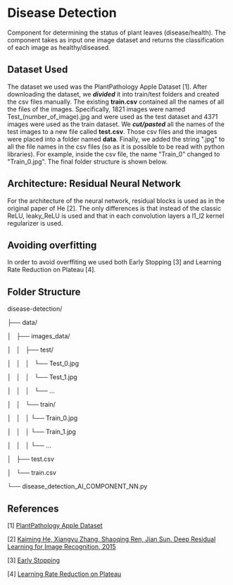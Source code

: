 # Disease Detection 

Component for determining the status of plant leaves (disease/health). The component takes as input one image dataset and returns the classification of each image as healthy/diseased.

## Dataset Used

The dataset we used was the PlantPathology Apple Dataset [1]. After downloading the dataset, we ***divided***  it into train/test folders and created the csv files manually. 
The existing **train.csv** contained all the names of all the files of the images. Specifically, 1821 images were named Test_(number_of_image).jpg and were used as the test dataset and 4371 images were used as the train dataset. We ***cut/pasted*** all the names of the test images to a new file called **test.csv**. 
Those csv files and the images were placed into a folder named **data**. Finally, we added the string ".jpg" to all the file names in the csv files (so as it is possible to be read with python libraries).
For example, inside the csv file, the name "Train_0" changed to "Train_0.jpg". The final folder structure is shown below.

## Architecture: Residual Neural Network

For the architecture of the neural network, residual blocks is used as in the original paper of He [2]. The only differences is that instead of the classic ReLU, leaky_ReLU is used and that in each convolution layers a l1_l2 kernel regularizer is used.

## Avoiding overfitting

In order to avoid overffiting we used both Early Stopping [3] and Learning Rate Reduction on Plateau [4].


## Folder Structure


disease-detection/

├── data/

│   ├── images_data/

│   │   ├── test/

│   │   │   └── Test_0.jpg

│   │   │   └── Test_1.jpg

│   │   │   └── 	...

│   │   └── train/

│   │   │   └── Train_0.jpg

│   │   │   └── Train_1.jpg

│   │   │   └──     ...

│   ├── test.csv

│   └── train.csv

└── disease_detection_AI_COMPONENT_NN.py


## References

[1] [PlantPathology Apple Dataset](https://www.kaggle.com/piantic/plantpathology-apple-dataset)

[2] [Kaiming He, Xiangyu Zhang, Shaoqing Ren, Jian Sun. Deep Residual Learning for Image Recognition, 2015](https://arxiv.org/abs/1512.03385)

[3] [Early Stopping](https://en.wikipedia.org/wiki/Early_stopping)

[4] [Learning Rate Reduction on Plateau](https://machinelearningmastery.com/learning-rate-for-deep-learning-neural-networks/)